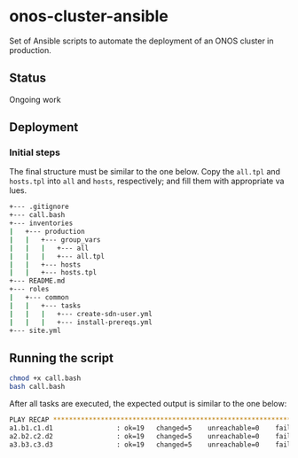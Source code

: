 # onos-cluster-ansible

Set of Ansible scripts to automate the deployment of an ONOS cluster in production.

## Status
Ongoing work

## Deployment

### Initial steps

The final structure must be similar to the one below. Copy the `all.tpl` and `hosts.tpl` into `all` and `hosts`, respectively; and fill them with appropriate va
lues.

```bash
+--- .gitignore
+--- call.bash
+--- inventories
|   +--- production
|   |   +--- group_vars
|   |   |   +--- all
|   |   |   +--- all.tpl
|   |   +--- hosts
|   |   +--- hosts.tpl
+--- README.md
+--- roles
|   +--- common
|   |   +--- tasks
|   |   |   +--- create-sdn-user.yml
|   |   |   +--- install-prereqs.yml
+--- site.yml
```

## Running the script

```bash
chmod +x call.bash
bash call.bash
```

After all tasks are executed, the expected output is similar to the one below:

```bash
PLAY RECAP ******************************************************************
a1.b1.c1.d1                : ok=19   changed=5    unreachable=0    failed=0
a2.b2.c2.d2                : ok=19   changed=5    unreachable=0    failed=0
a3.b3.c3.d3                : ok=19   changed=5    unreachable=0    failed=0
```